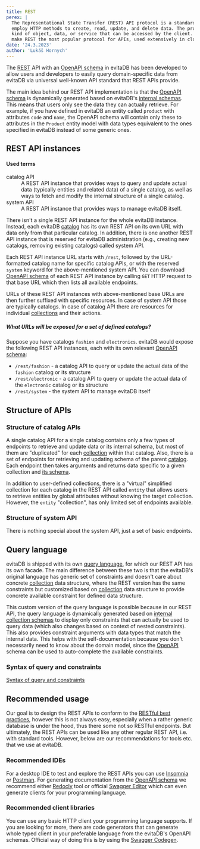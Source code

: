 ```yaml
---
title: REST
perex: |
  The Representational State Transfer (REST) API protocol is a standardized approach to building web services that 
  employ HTTP methods to create, read, update, and delete data. The protocol is designed around resources, which are any 
  kind of object, data, or service that can be accessed by the client. Its simplicity, scalability, and performance
  make REST the most popular protocol for APIs, used extensively in cloud services, mobile services, and social networks.
date: '24.3.2023'
author: 'Lukáš Hornych'
---
```


The [REST](https://restfulapi.net/) API with an [OpenAPI schema](https://swagger.io/specification/v3/) in evitaDB has
been developed to allow users and developers to easily query domain-specific data from evitaDB via universal well-known 
API standard that REST APIs provide.

The main idea behind our REST API implementation is that the [OpenAPI schema](https://swagger.io/specification/v3/) is dynamically generated based on
evitaDB's [internal schemas](/documentation/user/en/use/schema.md). This means that users only see the data they
can actually retrieve. For example, if you have defined in evitaDB an entity called `product` with attributes `code` and
`name`, the OpenAPI schema will contain only these to attributes in the `Product` entity model with data types
equivalent to the ones specified in evitaDB instead of some generic ones.

## REST API instances

<UsedTerms>
    <h4>Used terms</h4>
   <dl>
      <dt>catalog API</dt>
      <dd>
         A REST API instance that provides ways to query and update actual data (typically entities and related data)
        of a single catalog, as well as ways to fetch and modify the internal structure of a single catalog.
      </dd>
      <dt>system API</dt>
      <dd>
         A REST API instance that provides ways to manage evitaDB itself.
      </dd>
   </dl>
</UsedTerms>

There isn't a single REST API instance for the whole evitaDB instance. Instead, each evitaDB [catalog](/documentation/user/en/use/data-model.md#catalog)
has its own REST API on its own URL with data only from that particular catalog.
In addition, there is one another REST API instance that is reserved for evitaDB administration
(e.g., creating new catalogs, removing existing catalogs) called <Term>system API</Term>.

Each REST API instance URL starts with `/rest`, followed by the URL-formatted catalog name for specific
catalog APIs, or with the reserved `system` keyword for the above-mentioned <Term>system API</Term>. 
You can download [OpenAPI schema](https://swagger.io/specification/v3/) of each REST API instance by calling `GET`
HTTP request to that base URL which then lists all available endpoints. 

URLs of these REST API instances with above-mentioned base URLs are then further suffixed with specific resources.
In case of <Term>system API</Term> those are typically catalogs. In case of <Term>catalog API</Term> 
there are resources for individual [collections](/documentation/user/en/use/data-model.md#collection)
and their actions.

<Note type="example">

<NoteTitle toggles="true">

##### What URLs will be exposed for a set of defined catalogs?
</NoteTitle>

Suppose you have catalogs `fashion` and `electronics`. evitaDB would expose the following REST API instances, each
with its own relevant [OpenAPI schema](https://swagger.io/specification/v3/):

- `/rest/fashion` - a <Term>catalog API</Term> to query or update the actual data of the `fashion` catalog or its structure
- `/rest/electronic` - a <Term>catalog API</Term> to query or update the actual data of the `electronic` catalog or its structure
- `/rest/system` - the <Term>system API</Term> to manage evitaDB itself

</Note>

## Structure of APIs

### Structure of catalog APIs

A single <Term>catalog API</Term> for a single catalog contains only a few types of endpoints to retrieve and update data or its
internal schema, but most of them are "duplicated" for
each [collection](/documentation/user/en/use/data-model.md#collection) within that catalog.
Also, there is a set of endpoints for retrieving and updating schema of the parent [catalog](/documentation/user/en/use/data-model.md#catalog).
Each endpoint then takes arguments and returns data specific to a given collection and [its schema](/documentation/user/en/use/schema.md#entity).

In addition to user-defined collections, there is a "virtual" simplified collection for each catalog in the REST API called `entity`
that allows users to retrieve entities by global attributes without knowing the target collection. However, the `entity` "collection",
has only limited set of endpoints available.

### Structure of system API

There is nothing special about the <Term>system API</Term>, just a set of basic endpoints.

## Query language

evitaDB is shipped with its own [query language](/documentation/user/en/query/basics.md), for which our REST API has its own facade.
The main difference between these two is that the evitaDB's original language has generic set of constraints and doesn't
care about concrete [collection](/documentation/user/en/use/data-model.md#collection) data structure, where the
REST version has the same constraints but customized based on [collection](/documentation/user/en/use/data-model.md#collection) data structure
to provide concrete available constraint for defined data structure.

This custom version of the query language is possible because in our REST API, the query language is dynamically generated
based on [internal collection schemas](/documentation/user/en/use/schema.md#entity) to display only constraints that
can actually be used to query data (which also changes based on context of nested constraints). This also provides constraint arguments with data types that match
the internal data. This helps with the self-documentation because you don't necessarily need to know about
the domain model, since the [OpenAPI](https://swagger.io/specification/v3/) schema can be used to auto-complete the available constraints.

### Syntax of query and constraints

<MDInclude>[Syntax of query and constraints](/documentation/user/en/use/connectors/assets/dynamic-api-query-language-syntax.md)</MDInclude>

## Recommended usage

Our goal is to design the REST APIs to conform to the [RESTful best practices](https://restfulapi.net/), however this is
not always easy, especially when a rather generic database is under the hood, thus there some not so RESTful endpoints.
But ultimately, the REST APIs can be used like any other regular REST API, i.e. with
standard tools. However, below are our recommendations for tools etc. that we use at evitaDB.

### Recommended IDEs

For a desktop IDE to test and explore the REST APIs you can use [Insomnia](https://insomnia.rest/) or [Postman](https://www.postman.com/).
For generating documentation from the [OpenAPI schema](https://swagger.io/specification/v3/) we recommend either 
[Redocly](https://redocly.com/docs/cli/commands/preview-docs/) tool or official [Swagger Editor](https://github.com/swagger-api/swagger-editor) 
which can even generate clients for your programming language.

### Recommended client libraries

You can use any basic HTTP client your programming language supports. If you are looking for more, there are
code generators that can generate whole typed client in your preferable language from the evitaDB's OpenAPI schemas.
Official way of doing this is by using the [Swagger Codegen](https://swagger.io/tools/swagger-codegen/).